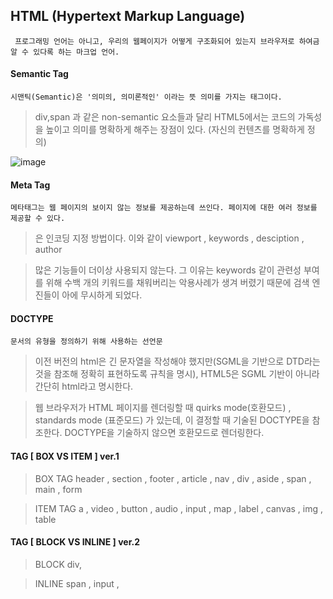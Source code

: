 ## HTML (Hypertext Markup Language)

```
 프로그래밍 언어는 아니고, 우리의 웹페이지가 어떻게 구조화되어 있는지 브라우저로 하여금 알 수 있다록 하는 마크업 언어.
```

#### Semantic Tag
```
시맨틱(Semantic)은 '의미의, 의미론적인' 이라는 뜻 의미를 가지는 태그이다.
```
> div,span 과 같은 non-semantic 요소들과 달리 HTML5에서는 코드의 가독성을 높이고 의미를 명확하게 해주는 장점이 있다. (자신의 컨텐츠를 명확하게 정의)

![image](https://user-images.githubusercontent.com/46587806/106999755-15b26680-67ca-11eb-9fe2-c23d93599e33.png)

#### Meta Tag
```
메타태그는 웹 페이지의 보이지 않는 정보를 제공하는데 쓰인다. 페이지에 대한 여러 정보를 제공할 수 있다.
```
> <meta charset='utf-8'> 은 인코딩 지정 방법이다. 이와 같이 viewport , keywords , desciption , author

> 많은 <meta> 기능들이 더이상 사용되지 않는다. 그 이유는 keywords 같이 관련성 부여를 위해 수백 개의 키워드를 채워버리는 악용사례가 생겨 버렸기 때문에 검색 엔진들이 아에 무시하게 되었다.

#### DOCTYPE
```
문서의 유형을 정의하기 위해 사용하는 선언문 

```
> 이전 버전의 html은 긴 문자열을 작성해야 했지만(SGML을 기반으로 DTD라는 것을 참조해 정확히 표현하도록 규칙을 명시), 
HTML5은 SGML 기반이 아니라 간단히 html라고 명시한다.

> 웹 브라우저가 HTML 페이지를 렌더링할 때 quirks mode(호환모드) , standards mode (표준모드) 가 있는데, 이 결정할 때 기술된 DOCTYPE을 참조한다. DOCTYPE을 기술하지 않으면 호환모드로 렌더링한다.

#### TAG [ BOX  VS  ITEM ] ver.1

> BOX TAG
header , section , footer , article , nav , div , aside , span , main , form

> ITEM TAG 
a , video , button , audio , input , map , label , canvas , img , table

#### TAG [ BLOCK  VS  INLINE ] ver.2

> BLOCK
div,

> INLINE 
span , input ,

